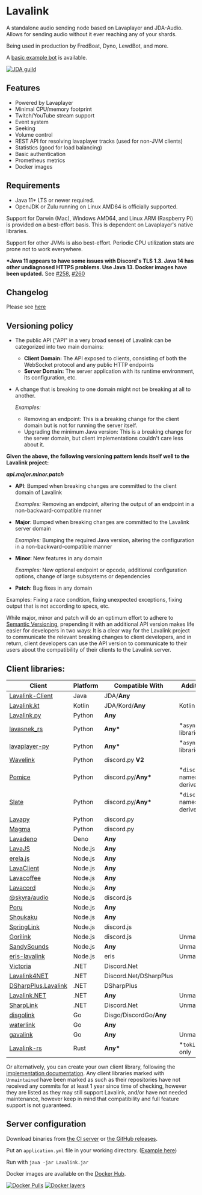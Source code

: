 # Lavalink
A standalone audio sending node based on Lavaplayer and JDA-Audio.
Allows for sending audio without it ever reaching any of your shards.

Being used in production by FredBoat, Dyno, LewdBot, and more.

A [basic example bot](Testbot) is available.

[![JDA guild](https://discordapp.com/api/guilds/125227483518861312/embed.png?style=banner2)](https://discord.gg/jtAWrzU)

## Features
* Powered by Lavaplayer
* Minimal CPU/memory footprint
* Twitch/YouTube stream support
* Event system
* Seeking
* Volume control
* REST API for resolving lavaplayer tracks (used for non-JVM clients)
* Statistics (good for load balancing)
* Basic authentication
* Prometheus metrics
* Docker images

## Requirements

* Java 11* LTS or newer required.
* OpenJDK or Zulu running on Linux AMD64 is officially supported.

Support for Darwin (Mac), Windows AMD64, and Linux ARM (Raspberry Pi) is provided on a best-effort basis. This is dependent on Lavaplayer's native libraries.

Support for other JVMs is also best-effort. Periodic CPU utilization stats are prone not to work everywhere.

**\*Java 11 appears to have some issues with Discord's TLS 1.3. Java 14 has other undiagnosed HTTPS problems. Use Java 13. Docker images have been updated.** See [#258](https://github.com/freyacodes/Lavalink/issues/258), [#260](https://github.com/freyacodes/Lavalink/issues/260)

## Changelog

Please see [here](CHANGELOG.md)

## Versioning policy

- The public API ("API" in a very broad sense) of Lavalink can be categorized into two main domains:
  - **Client Domain:** The API exposed to clients, consisting of both the WebSocket protocol and any public HTTP endpoints
  - **Server Domain:** The server application with its runtime environment, its configuration, etc.

- A change that is breaking to one domain might not be breaking at all to another.

  *Examples:*
  - Removing an endpoint: This is a breaking change for the client domain but is not for running the server itself.
  - Upgrading the minimum Java version: This is a breaking change for the server domain, but client implementations couldn't care less about it.

**Given the above, the following versioning pattern lends itself well to the Lavalink project:**

_**api.major.minor.patch**_

- **API**: Bumped when breaking changes are committed to the client domain of Lavalink

  *Examples:* Removing an endpoint, altering the output of an endpoint in a non-backward-compatible manner
- **Major**: Bumped when breaking changes are committed to the Lavalink server domain

  *Examples:* Bumping the required Java version, altering the configuration in a non-backward-compatible manner
- **Minor**: New features in any domain

  *Examples:* New optional endpoint or opcode, additional configuration options, change of large subsystems or dependencies
- **Patch**: Bug fixes in any domain

Examples: Fixing a race condition, fixing unexpected exceptions, fixing output that is not according to specs, etc.

While major, minor and patch will do an optimum effort to adhere to [Semantic Versioning](https://semver.org/), prepending it with an additional API version makes life easier for developers in two ways: It is a clear way for the Lavalink project to communicate the relevant breaking changes to client developers, and in return, client developers can use the API version to communicate to their users about the compatibility of their clients to the Lavalink server.


## Client libraries:
Client | Platform | Compatible With | Additional Information
-------|----------|-----------------|-----------------------
[Lavalink-Client](https://github.com/freyacodes/lavalink-client) | Java | JDA/**Any** 
[Lavalink.kt](https://github.com/DRSchlaubi/lavalink.kt) | Kotlin | JDA/Kord/**Any** | Kotlin Coroutines
[Lavalink.py](https://github.com/Devoxin/Lavalink.py) | Python | **Any**
[lavasnek_rs](https://github.com/vicky5124/lavasnek_rs) | Python | **Any\*** | *`asyncio`-based libraries only
[lavaplayer-py](https://github.com/HazemMeqdad/lavaplayer) | Python | **Any\*** | *`asyncio`-based libraries only
[Wavelink](https://github.com/PythonistaGuild/Wavelink) | Python | discord.py **V2**
[Pomice](https://github.com/cloudwithax/pomice) | Python | discord.py/**Any\*** | *`discord`-namespace/`discord.py`-derived libraries only
[Slate](https://github.com/Axelware/slate) | Python | discord.py/**Any\*** | *`discord`-namespace/`discord.py`-derived libraries only
[Lavapy](https://github.com/Aspect1103/Lavapy) | Python | discord.py
[Magma](https://github.com/initzx/magma) | Python | discord.py
[Lavadeno](https://github.com/lavaclient/lavadeno) | Deno | **Any**
[LavaJS](https://github.com/OverleapTechnologies/LavaJS) | Node.js | **Any**
[erela.js](https://github.com/MenuDocs/erela.js) | Node.js | **Any**
[LavaClient](https://github.com/lavaclient/lavaclient) | Node.js | **Any**
[Lavacoffee](https://github.com/XzFirzal/lavacoffee) | Node.js | **Any**
[Lavacord](https://github.com/lavacord/lavacord) | Node.js | **Any**
[@skyra/audio](https://github.com/skyra-project/audio) | Node.js | discord.js
[Poru](https://github.com/parasop/poru) | Node.js | **Any**
[Shoukaku](https://github.com/Deivu/Shoukaku) | Node.js | **Any**
[SpringLink](https://github.com/knyaoo/springlink) | Node.js | discord.js
[Gorilink](https://github.com/Gorillas-Team/Gorilink) | Node.js | discord.js | Unmaintained
[SandySounds](https://github.com/MrJohnCoder/SandySounds) | Node.js | **Any** | Unmaintained
[eris-lavalink](https://github.com/briantanner/eris-lavalink) | Node.js | eris | Unmaintained
[Victoria](https://github.com/Yucked/Victoria) | .NET | Discord.Net
[Lavalink4NET](https://github.com/angelobreuer/Lavalink4NET) | .NET | Discord\.Net/DSharpPlus
[DSharpPlus.Lavalink](https://github.com/DSharpPlus/DSharpPlus/tree/master/DSharpPlus.Lavalink) | .NET | DSharpPlus
[Lavalink.NET](https://github.com/Dev-Yukine/Lavalink.NET) | .NET | **Any** | Unmaintained
[SharpLink](https://github.com/Devoxin/SharpLink) | .NET | Discord.Net | Unmaintained
[disgolink](https://github.com/DisgoOrg/disgolink) | Go | Disgo/DiscordGo/**Any**
[waterlink](https://github.com/lukasl-dev/waterlink) | Go | **Any**
[gavalink](https://github.com/foxbot/gavalink) | Go | **Any** | Unmaintained
[Lavalink-rs](https://gitlab.com/vicky5124/lavalink-rs) | Rust | **Any\*** | *`tokio`-based libraries only

Or alternatively, you can create your own client library, following the [implementation documentation](https://github.com/freyacodes/Lavalink/blob/master/IMPLEMENTATION.md).
Any client libraries marked with `Unmaintained` have been marked as such as their repositories have not received any commits for at least 1 year since time of checking,
however they are listed as they may still support Lavalink, and/or have not needed maintenance, however keep in mind that compatibility and full feature support is not guaranteed.

## Server configuration
Download binaries from [the CI server](https://ci.fredboat.com/viewLog.html?buildId=lastSuccessful&buildTypeId=Lavalink_Build&tab=artifacts&guest=1) or [the GitHub releases](https://github.com/freyacodes/Lavalink/releases).

Put an `application.yml` file in your working directory. ([Example here](https://github.com/freyacodes/Lavalink/blob/master/LavalinkServer/application.yml.example))

Run with `java -jar Lavalink.jar`

Docker images are available on the [Docker Hub](https://hub.docker.com/r/fredboat/lavalink/).

[![Docker Pulls](https://img.shields.io/docker/pulls/fredboat/lavalink.svg)](https://hub.docker.com/r/fredboat/lavalink/) [![Docker layers](https://images.microbadger.com/badges/image/fredboat/lavalink:dev.svg)](https://microbadger.com/images/fredboat/lavalink:dev "Get your own image badge on microbadger.com")
